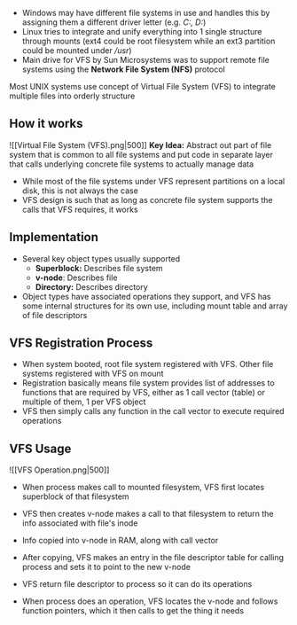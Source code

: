 - Windows may have different file systems in use and handles this by assigning them a different driver letter (e.g. *C:, D:*)
- Linux tries to integrate and unify everything into 1 single structure through mounts (ext4 could be root filesystem while an ext3 partition could be mounted under */usr*)
- Main drive for VFS by Sun Microsystems was to support remote file systems using the **Network File System (NFS)** protocol

Most UNIX systems use concept of Virtual File System (VFS) to integrate multiple files into orderly structure

## How it works 
![[Virtual File System (VFS).png|500]]
**Key Idea:** Abstract out part of file system that is common to all file systems and put code in separate layer that calls underlying concrete file systems to actually manage data

- While most of the file systems under VFS represent partitions on a local disk, this is not always the case
- VFS design is such that as long as concrete file system supports the calls that VFS requires, it works
## Implementation 
- Several key object types usually supported
	- **Superblock:** Describes file system
	- **v-node**: Describes file
	- **Directory:** Describes directory
- Object types have associated operations they support, and VFS has some internal structures for its own use, including mount table and array of file descriptors 
## VFS Registration Process
- When system booted, root file system registered with VFS. Other file systems registered with VFS on mount 
- Registration basically means file system provides list of addresses to functions that are required by VFS, either as 1 call vector (table) or multiple of them, 1 per VFS object
- VFS then simply calls any function in the call vector to execute required operations

## VFS Usage
![[VFS Operation.png|500]]
- When process makes call to mounted filesystem, VFS first locates superblock of that filesystem
- VFS then creates v-node makes a call to that filesystem to return the info associated with file's inode 
- Info copied into v-node in RAM, along with call vector
- After copying, VFS makes an entry in the file descriptor table for calling process and sets it to point to the new v-node
- VFS return file descriptor to process so it can do its operations

- When process does an operation, VFS locates the v-node and follows function pointers, which it then calls to get the thing it needs